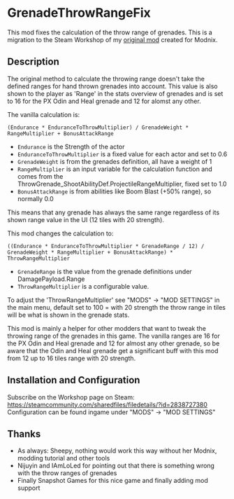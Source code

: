# GrenadeThrowRangeFix
This mod fixes the calculation of the throw range of grenades. This is a migration to the Steam Workshop of my [original mod](https://github.com/MadSkunky/PP-Mods-GrenadeThrowRangeFix) created for Modnix.


## Description
The original method to calculate the throwing range doesn't take the defined ranges for hand thrown grenades into account.
This value is also shown to the player as 'Range' in the stats overview of grenades and is set to 16 for the PX Odin and Heal grenade and 12 for alomst any other.

The vanilla calculation is:

`(Endurance * EnduranceToThrowMultiplier) / GrenadeWeight * RangeMultiplier + BonusAttackRange`
- `Endurance` is the Strength of the actor
- `EnduranceToThrowMultiplier` is a fixed value for each actor and set to 0.6
- `GrenadeWeight` is from the grenades definition, all have a weight of 1
- `RangeMultiplier` is an input variable for the calculation function and comes from the ThrowGrenade_ShootAbilityDef.ProjectileRangeMultiplier, fixed set to 1.0
- `BonusAttackRange` is from abilities like Boom Blast (+50% range), so normally 0.0

This means that any grenade has always the same range regardless of its shown range value in the UI (12 tiles with 20 strength).

This mod changes the calculation to:

`((Endurance * EnduranceToThrowMultiplier * GrenadeRange / 12) / GrenadeWeight * RangeMultiplier + BonusAttackRange) * ThrowRangeMultiplier`
- `GrenadeRange` is the value from the grenade definitions under DamagePayload.Range
- `ThrowRangeMultiplier` is a configurable value.

To adjust the 'ThrowRangeMultiplier' see "MODS" -> "MOD SETTINGS" in the main menu, default set to 100 = with 20 strength the throw range in tiles will be what is shown in the grenade stats.

This mod is mainly a helper for other modders that want to tweak the throwing range of the grenades in this game.
The vanilla ranges are 16 for the PX Odin and Heal grenade and 12 for almost any other grenade, so be aware that the Odin and Heal grenade get a significant buff with this mod from 12 up to 16 tiles range with 20 strength.

## Installation and Configuration
Subscribe on the Workshop page on Steam: https://steamcommunity.com/sharedfiles/filedetails/?id=2838727380
Configuration can be found ingame under "MODS" -> "MOD SETTINGS"

## Thanks
* As always: Sheepy, nothing would work this way without her Modnix, modding tutorial and other tools
* Nijuyin and IAmLoLed for pointing out that there is something wrong with the throw ranges of grenades
* Finally Snapshot Games for this nice game and finally adding mod support
